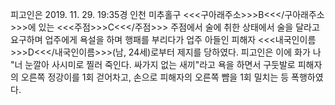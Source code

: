 피고인은 2019. 11. 29. 19:35경 인천 미추홀구 <<<구아래주소>>>B<<</구아래주소>>>에 있는 <<<주점>>>C<<</주점>>> 주점에서 술에 취한 상태에서 술을 달라고 요구하며 업주에게 욕설을 하며 행패를 부리다가 업주 아들인 피해자 <<<내국인이름>>>D<<</내국인이름>>>(남, 24세)로부터 제지를 당하였다.
피고인은 이에 화가 나 "너 눈깔아 사시미로 찔러 죽인다. 싸가지 없는 새끼"라고 욕을 하면서 구둣발로 피해자의 오른쪽 정강이를 1회 걷어차고, 손으로 피해자의 오른쪽 뺨을 1회 밀치는 등 폭행하였다.